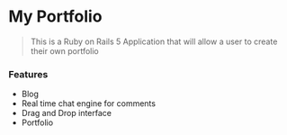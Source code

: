 # My Portfolio

>This is a Ruby on Rails 5 Application that will allow a user to create their own portfolio

### Features

- Blog
- Real time chat engine for comments
- Drag and Drop interface
- Portfolio